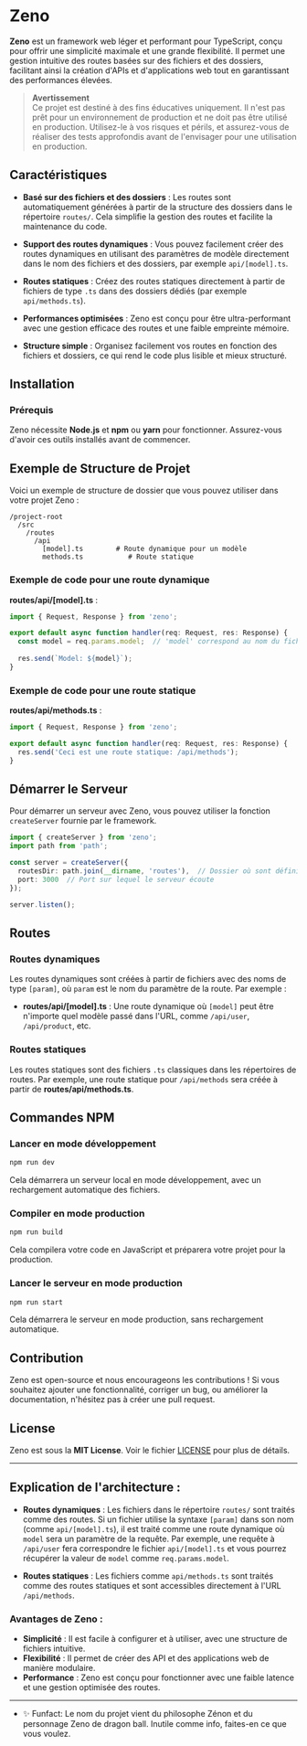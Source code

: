 # Zeno

**Zeno** est un framework web léger et performant pour TypeScript, conçu pour offrir une simplicité maximale et une grande flexibilité. Il permet une gestion intuitive des routes basées sur des fichiers et des dossiers, facilitant ainsi la création d'APIs et d'applications web tout en garantissant des performances élevées.

> **Avertissement**  
> Ce projet est destiné à des fins éducatives uniquement. Il n'est pas prêt pour un environnement de production et ne doit pas être utilisé en production. Utilisez-le à vos risques et périls, et assurez-vous de réaliser des tests approfondis avant de l'envisager pour une utilisation en production.


## Caractéristiques

- **Basé sur des fichiers et des dossiers** : Les routes sont automatiquement générées à partir de la structure des dossiers dans le répertoire `routes/`. Cela simplifie la gestion des routes et facilite la maintenance du code.
  
- **Support des routes dynamiques** : Vous pouvez facilement créer des routes dynamiques en utilisant des paramètres de modèle directement dans le nom des fichiers et des dossiers, par exemple `api/[model].ts`.

- **Routes statiques** : Créez des routes statiques directement à partir de fichiers de type `.ts` dans des dossiers dédiés (par exemple `api/methods.ts`).

- **Performances optimisées** : Zeno est conçu pour être ultra-performant avec une gestion efficace des routes et une faible empreinte mémoire.

- **Structure simple** : Organisez facilement vos routes en fonction des fichiers et dossiers, ce qui rend le code plus lisible et mieux structuré.

## Installation

### Prérequis

Zeno nécessite **Node.js** et **npm** ou **yarn** pour fonctionner. Assurez-vous d'avoir ces outils installés avant de commencer.

<!--
### Installation via npm

```bash
npm install zeno
```

### Installation via yarn

```bash
yarn add zeno
```
-->

## Exemple de Structure de Projet

Voici un exemple de structure de dossier que vous pouvez utiliser dans votre projet Zeno :

```
/project-root
  /src
    /routes
      /api
        [model].ts        # Route dynamique pour un modèle
        methods.ts           # Route statique
```

### Exemple de code pour une route dynamique

**routes/api/[model].ts** :

```typescript
import { Request, Response } from 'zeno';

export default async function handler(req: Request, res: Response) {
  const model = req.params.model;  // 'model' correspond au nom du fichier entre crochets [model]
  
  res.send(`Model: ${model}`);
}
```

### Exemple de code pour une route statique

**routes/api/methods.ts** :

```typescript
import { Request, Response } from 'zeno';

export default async function handler(req: Request, res: Response) {
  res.send('Ceci est une route statique: /api/methods');
}
```

## Démarrer le Serveur

Pour démarrer un serveur avec Zeno, vous pouvez utiliser la fonction `createServer` fournie par le framework.

```typescript
import { createServer } from 'zeno';
import path from 'path';

const server = createServer({
  routesDir: path.join(__dirname, 'routes'),  // Dossier où sont définies vos routes
  port: 3000  // Port sur lequel le serveur écoute
});

server.listen();
```

## Routes

### Routes dynamiques

Les routes dynamiques sont créées à partir de fichiers avec des noms de type `[param]`, où `param` est le nom du paramètre de la route. Par exemple :

- **routes/api/[model].ts** : Une route dynamique où `[model]` peut être n'importe quel modèle passé dans l'URL, comme `/api/user`, `/api/product`, etc.

### Routes statiques

Les routes statiques sont des fichiers `.ts` classiques dans les répertoires de routes. Par exemple, une route statique pour `/api/methods` sera créée à partir de **routes/api/methods.ts**.

## Commandes NPM

### Lancer en mode développement

```bash
npm run dev
```

Cela démarrera un serveur local en mode développement, avec un rechargement automatique des fichiers.

### Compiler en mode production

```bash
npm run build
```

Cela compilera votre code en JavaScript et préparera votre projet pour la production.

### Lancer le serveur en mode production

```bash
npm run start
```

Cela démarrera le serveur en mode production, sans rechargement automatique.

## Contribution

Zeno est open-source et nous encourageons les contributions ! Si vous souhaitez ajouter une fonctionnalité, corriger un bug, ou améliorer la documentation, n'hésitez pas à créer une pull request.

## License

Zeno est sous la **MIT License**. Voir le fichier [LICENSE](LICENSE) pour plus de détails.

---

## Explication de l'architecture :

- **Routes dynamiques** : Les fichiers dans le répertoire `routes/` sont traités comme des routes. Si un fichier utilise la syntaxe `[param]` dans son nom (comme `api/[model].ts`), il est traité comme une route dynamique où `model` sera un paramètre de la requête. Par exemple, une requête à `/api/user` fera correspondre le fichier `api/[model].ts` et vous pourrez récupérer la valeur de `model` comme `req.params.model`.

- **Routes statiques** : Les fichiers comme `api/methods.ts` sont traités comme des routes statiques et sont accessibles directement à l'URL `/api/methods`.

### Avantages de Zeno :
- **Simplicité** : Il est facile à configurer et à utiliser, avec une structure de fichiers intuitive.
- **Flexibilité** : Il permet de créer des API et des applications web de manière modulaire.
- **Performance** : Zeno est conçu pour fonctionner avec une faible latence et une gestion optimisée des routes.

---

- ✨ Funfact: Le nom du projet vient du philosophe Zénon et du personnage Zeno de dragon ball. Inutile comme info, faites-en ce que vous voulez.
